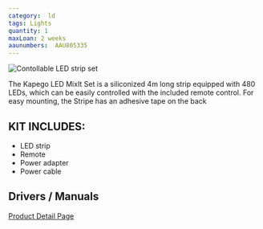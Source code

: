 ```yaml
---
category:  ld
tags: Lights
quantity: 1
maxLoan: 2 weeks
aaunumbers:  AAU805335
---
```

![Contollable LED strip set](https://www.huss-licht-ton.de/images/product_images/large_images/17/18861_0.jpg)

The Kapego LED MixIt Set is a siliconized 4m long strip equipped with 480 LEDs, which can be easily controlled with the included remote control. For easy mounting, the Stripe has an adhesive tape on the back
## KIT INCLUDES:
-  LED strip 
-  Remote 
-  Power adapter 
-  Power cable

## Drivers / Manuals
[Product Detail Page](https://www.musicstore.com/en_OT/EUR/KAPEGO-LED-MixIt-Set-RF-WW-CW-4-0m-480-LEDs/art-LIG0014960-000)



